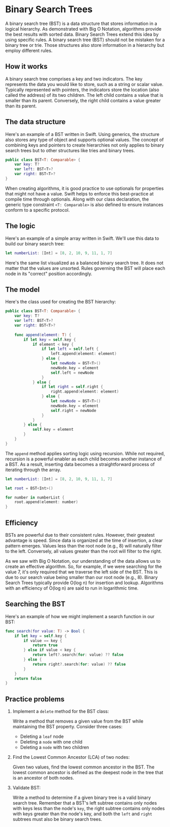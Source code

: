 # Binary Search Trees

A binary search tree (BST) is a data structure that stores information in a logical hierarchy. As demonstrated with Big O Notation, algorithms provide the best results with sorted data. Binary Search Trees extend this idea by using specific rules. A binary search tree (BST) should not be mistaken for a binary tree or trie. Those structures also store information in a hierarchy but employ different rules.

## How it works

A binary search tree comprises a key and two indicators. The key represents the data you would like to store, such as a string or scalar value. Typically represented with pointers, the indicators store the location (also called the address) of its two children. The left child contains a value that is smaller than its parent. Conversely, the right child contains a value greater than its parent.

## The data structure

Here's an example of a BST written in Swift. Using generics, the structure also stores any type of object and supports optional values. The concept of combining keys and pointers to create hierarchies not only applies to binary search trees but to other structures like tries and binary trees.

```swift
public class BST<T: Comparable> {
    var key: T?
    var left: BST<T>?
    var right: BST<T>?
}
```

When creating algorithms, it is good practice to use optionals for properties that might not have a value. Swift helps to enforce this best-practice at compile time through optionals. Along with our class declaration, the generic type constraint `<T: Comparable>` is also defined to ensure instances conform to a specific protocol.

## The logic

Here's an example of a simple array written in Swift. We'll use this data to build our binary search tree:

```swift
let numberList: [Int] = [8, 2, 10, 9, 11, 1, 7]
```

Here's the same list visualized as a balanced binary search tree. It does not matter that the values are unsorted. Rules governing the BST will place each node in its "correct" position accordingly.

## The model

Here's the class used for creating the BST hierarchy:

```swift
public class BST<T: Comparable> {
    var key: T?
    var left: BST<T>?
    var right: BST<T>?
    
    func append(element: T) {
        if let key = self.key {
            if element < key {
                if let left = self.left {
                    left.append(element: element)
                } else {
                    let newNode = BST<T>()
                    newNode.key = element
                    self.left = newNode
                }
            } else {
                if let right = self.right {
                    right.append(element: element)
                } else {
                    let newNode = BST<T>()
                    newNode.key = element
                    self.right = newNode
                }
            }
        } else {
            self.key = element
        }
    }
}
```

The `append` method applies sorting logic using recursion. While not required, recursion is a powerful enabler as each child becomes another instance of a BST. As a result, inserting data becomes a straightforward process of iterating through the array.

```swift
let numberList: [Int] = [8, 2, 10, 9, 11, 1, 7]

let root = BST<Int>()

for number in numberList {
    root.append(element: number)
}
```

## Efficiency

BSTs are powerful due to their consistent rules. However, their greatest advantage is speed. Since data is organized at the time of insertion, a clear pattern emerges. Values less than the root node (e.g., 8) will naturally filter to the left. Conversely, all values greater than the root will filter to the right.

As we saw with Big O Notation, our understanding of the data allows us to create an effective algorithm. So, for example, if we were searching for the value 7, it's only required that we traverse the left side of the BST. This is due to our search value being smaller than our root node (e.g., 8). Binary Search Trees typically provide O(log n) for insertion and lookup. Algorithms with an efficiency of O(log n) are said to run in logarithmic time.

## Searching the BST

Here's an example of how we might implement a search function in our BST:

```swift
func search(for value: T) -> Bool {
    if let key = self.key {
        if value == key {
            return true
        } else if value < key {
            return left?.search(for: value) ?? false
        } else {
            return right?.search(for: value) ?? false
        }
    }
    return false
}
```

## Practice problems

1. Implement a `delete` method for the BST class:
   
   Write a method that removes a given value from the BST while maintaining the BST property. Consider three cases:
   - Deleting a `leaf` node
   - Deleting a `node` with one child
   - Deleting a `node` with two children

2. Find the Lowest Common Ancestor (LCA) of two nodes:
   
   Given two values, find the lowest common ancestor in the BST. The lowest common ancestor is defined as the deepest node in the tree that is an ancestor of both nodes.

3. Validate BST:
   
   Write a method to determine if a given binary tree is a valid binary search tree. Remember that a BST's left subtree contains only nodes with keys less than the node's `key`, the right subtree contains only nodes with keys greater than the node's key, and both the `left` and `right` subtrees must also be binary search trees.